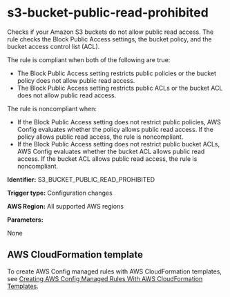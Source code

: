 # s3\-bucket\-public\-read\-prohibited<a name="s3-bucket-public-read-prohibited"></a>

Checks if your Amazon S3 buckets do not allow public read access\. The rule checks the Block Public Access settings, the bucket policy, and the bucket access control list \(ACL\)\.

The rule is compliant when both of the following are true:
+ The Block Public Access setting restricts public policies or the bucket policy does not allow public read access\.
+ The Block Public Access setting restricts public ACLs or the bucket ACL does not allow public read access\.

The rule is noncompliant when:
+ If the Block Public Access setting does not restrict public policies, AWS Config evaluates whether the policy allows public read access\. If the policy allows public read access, the rule is noncompliant\.
+ If the Block Public Access setting does not restrict public bucket ACLs, AWS Config evaluates whether the bucket ACL allows public read access\. If the bucket ACL allows public read access, the rule is noncompliant\.

**Identifier:** S3\_BUCKET\_PUBLIC\_READ\_PROHIBITED

**Trigger type:** Configuration changes

**AWS Region:** All supported AWS regions

**Parameters:**

None  

## AWS CloudFormation template<a name="w29aac11c33c17b7d325c23"></a>

To create AWS Config managed rules with AWS CloudFormation templates, see [Creating AWS Config Managed Rules With AWS CloudFormation Templates](aws-config-managed-rules-cloudformation-templates.md)\.